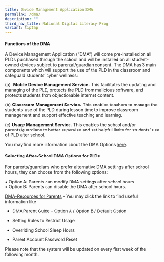 ```yaml
---
title: Device Management Application(DMA)
permalink: /dma/
description: ""
third_nav_title: National Digital Literacy Prog
variant: tiptap
---
```

<h4>Functions of the DMA</h4>
<p>A Device Management Application (“DMA”) will come pre-installed on all
PLDs purchased through the school and will be installed on all student-owned
devices subject to parental/guardian consent. The DMA has 3 main components
which will support the use of the PLD in the classroom and safeguard students’
cyber wellness:</p>
<p>(a)&nbsp;&nbsp;<strong>Mobile Device Management Service.</strong>&nbsp;This
facilitates the updating and managing of the PLD, protects the PLD from
malicious software, and protects students from objectionable internet content.</p>
<p>(b)&nbsp;<strong>Classroom Management Service.</strong>&nbsp;This enables
teachers to manage the students’ use of the PLD during lesson time to improve
classroom management and support effective teaching and learning.</p>
<p>(c)&nbsp;<strong>Usage Management Service.</strong>&nbsp;This enables
the school and/or parents/guardians to better supervise and set helpful
limits for students’ use of PLD after school.</p>
<p>You may find more information about the DMA Options <a href="https://drive.google.com/file/d/1Pl_RshsmKkcL4ZQAT_-0lrKN-2rClcTw/view?usp=drive_link" rel="noopener noreferrer nofollow" target="_blank">here</a>.</p>
<h4>Selecting After-School DMA Options for PLDs</h4>
<p>For parents/guardians who prefer alternative DMA settings after school
hours, they can choose from the following options:</p>
<p>• Option A: Parents can modify DMA settings after school hours
<br>• Option B: Parents can disable the DMA after school hours.</p>
<p><a href="https://www.sengkangsec.moe.edu.sg/curriculum/National-Digital-Literacy-Prog/resources/" rel="noopener noreferrer nofollow" target="_blank">DMA-Resources for Parents</a> –
You may click the link to find useful information like
<br>
</p>
<ul data-tight="true" class="tight">
<li>
<p>DMA Parent Guide – Option A / Option B / Default Option
<br>
</p>
</li>
<li>
<p>Setting Rules to Restrict Usage
<br>
</p>
</li>
<li>
<p>Overriding School Sleep Hours
<br>
</p>
</li>
<li>
<p>Parent Account Password Reset
<br>
</p>
</li>
</ul>
<p>Please note that the system will be updated on every first week of the
following month.</p>